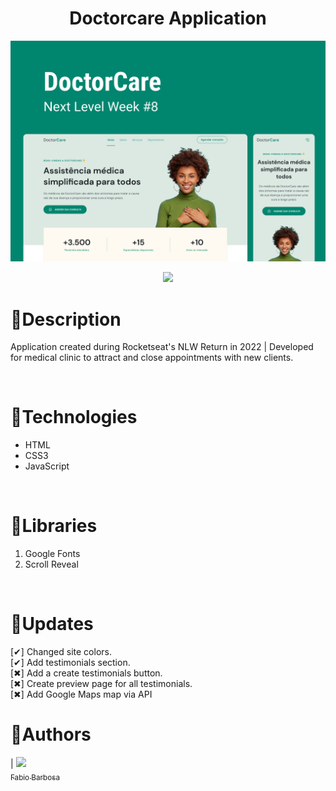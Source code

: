 <h1 align="center">Doctorcare Application</h1>
<img alt="imagem de capa da aplicação doctorcare" src="./Assets/Capa.png">
<br>

<p align="center">
<img src="http://img.shields.io/static/v1?label=STATUS&message=EM%20DESENVOLVIMENTO&color=GREEN&style=for-the-badge"/>
</p>


<h1>📌Description</h1>
<p>Application created during Rocketseat's NLW Return in 2022 | Developed for medical clinic to attract and close appointments with new clients.</p>
<br>

<h1>📌Technologies</h1>
<ul>
  <li>HTML</li>
  <li>CSS3</li>
  <li>JavaScript</li>
</ul>
<br>

<h1>📌Libraries</h1>
<ol>
  <li>Google Fonts</li>
  <li>Scroll Reveal</li>
</ol>
<br>

<h1>📌Updates</h1>
[✔] Changed site colors.<br>
[✔] Add testimonials section.<br>
[✖] Add a create testimonials button.<br>
[✖] Create preview page for all testimonials.<br>
[✖] Add Google Maps map via API<br>

<h1>📌Authors</h1>

| [<img src="https://avatars.githubusercontent.com/u/69371317?v=4" width=115><br><sub>Fabio Barbosa</sub>](https://github.com/fab1obarbosa)
<br>
